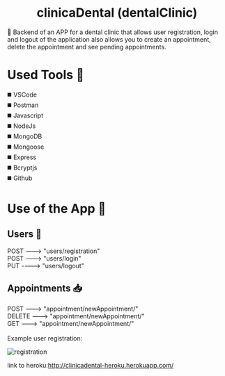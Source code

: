 <h1 align="center">clinicaDental (dentalClinic)</h1>

 📢  Backend of an APP for a dental clinic that allows user registration, login and logout of the application also allows you to create an appointment, delete the appointment and see pending appointments.
 
 # Used Tools 🔨
 
 ◼️ VSCode<br>
 ◼️ Postman<br>
 ◼️ Javascript<br>
 ◼️ NodeJs<br>
 ◼️ MongoDB<br>
 ◼️ Mongoose<br>
 ◼️ Express<br>
 ◼️ Bcryptjs<br>
 ◼️ Github<br>

# Use of the App  📃

<h2>  Users  👥 </h2>
POST ---> "users/registration" <br>
POST ---> "users/login" <br>
PUT ----> "users/logout" <br>

<h2>Appointments 📥 </h2>
POST ---> "appointment/newAppointment/<email>" <br>
DELETE ---> "appointment/newAppointment/<id>" <br>
GET ---> "appointment/newAppointment/<token_id>" <br>
<br>
Example user registration:

![registration](https://user-images.githubusercontent.com/70948045/96374276-07383480-1172-11eb-92cb-999f004fb514.gif)

link to heroku:http://clinicadental-heroku.herokuapp.com/
